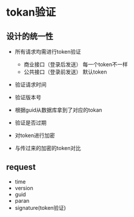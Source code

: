 # tokan验证

## 设计的统一性

- 所有请求均需进行token验证
    - 商业接口（登录后发送） 每一个token不一样
    - 公共接口（登录前发送） 默认token

- 验证请求时间
- 验证版本号
- 根据guid从数据库拿到了对应的tokan
- 验证是否过期
- 对token进行加密
- 与传过来的加密的token对比

## request

- time
- version
- guid
- paran
- signature(token验证)
